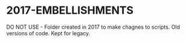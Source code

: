 # 2017-EMBELLISHMENTS
DO NOT USE - Folder created in 2017 to make chagnes to scripts. Old versions of code. Kept for legacy.
